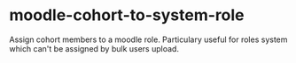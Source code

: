 # moodle-cohort-to-system-role
Assign cohort members to a moodle role. Particulary useful for roles system which can't be assigned by bulk users upload.
